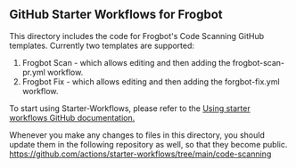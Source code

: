 ## GitHub Starter Workflows for Frogbot

This directory includes the code for Frogbot's Code Scanning GitHub templates.
Currently two templates are supported:

1. Frogbot Scan - which allows editing and then adding the frogbot-scan-pr.yml workflow.
2. Frogbot Fix - which allows editing and then adding the forgbot-fix.yml workflow.

To start using Starter-Workflows, please refer to
the [Using starter workflows GitHub documentation.](https://docs.github.com/en/actions/using-workflows/using-starter-workflows)

Whenever you make any changes to files in this directory, you should update them in the following repository as well, so
that they become public.
https://github.com/actions/starter-workflows/tree/main/code-scanning